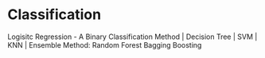# Classification
Logisitc Regression - A Binary Classification Method | 
Decision Tree | 
SVM | 
KNN | 
Ensemble Method:
  Random Forest
  Bagging
  Boosting
